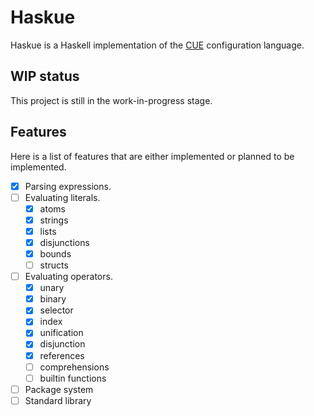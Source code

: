 # Haskue

Haskue is a Haskell implementation of the [CUE](https://cuelang.org/) configuration language.

## WIP status

This project is still in the work-in-progress stage.

## Features

Here is a list of features that are either implemented or planned to be implemented.

- [x] Parsing expressions.
- [ ] Evaluating literals.
    - [x] atoms
    - [x] strings
    - [x] lists
    - [x] disjunctions
    - [x] bounds
    - [ ] structs
- [ ] Evaluating operators.
    - [x] unary
    - [x] binary
    - [x] selector
    - [x] index
    - [x] unification
    - [x] disjunction
    - [x] references
    - [ ] comprehensions
    - [ ] builtin functions
- [ ] Package system
- [ ] Standard library